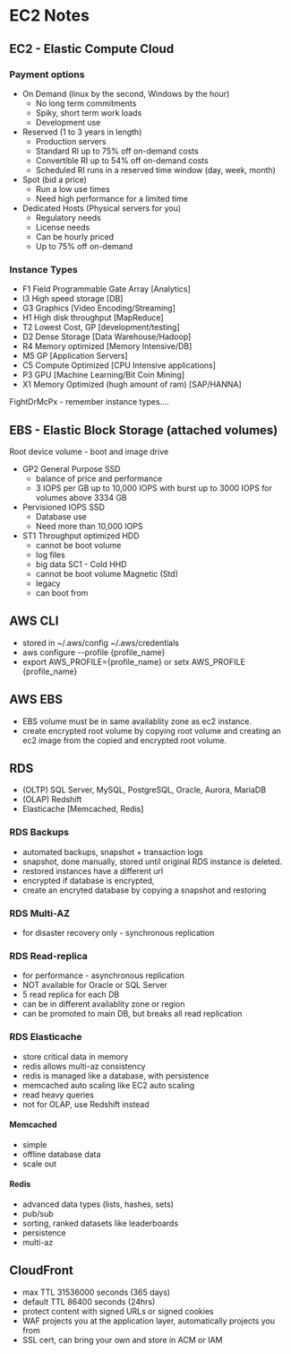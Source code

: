 # EC2 Notes

## EC2 - Elastic Compute Cloud

### Payment options

- On Demand (linux by the second, Windows by the hour)
  - No long term commitments
  - Spiky, short term work loads
  - Development use
- Reserved (1 to 3 years in length)
  - Production servers
  - Standard RI up to 75% off on-demand costs
  - Convertible RI up to 54% off on-demand costs
  - Scheduled RI runs in a reserved time window (day, week, month)
- Spot (bid a price)
  - Run a low use times
  - Need high performance for a limited time
- Dedicated Hosts (Physical servers for you)
  - Regulatory needs
  - License needs
  - Can be hourly priced
  - Up to 75% off on-demand

### Instance Types

- F1 Field Programmable Gate Array [Analytics]
- I3 High speed storage [DB]
- G3 Graphics [Video Encoding/Streaming]
- H1 High disk throughput [MapReduce]
- T2 Lowest Cost, GP [development/testing]
- D2 Dense Storage [Data Warehouse/Hadoop]
- R4 Memory optimized [Memory Intensive/DB]
- M5 GP [Application Servers]
- C5 Compute Optimized [CPU Intensive applications]
- P3 GPU [Machine Learning/Bit Coin Mining]
- X1 Memory Optimized (hugh amount of ram) [SAP/HANNA]

FightDrMcPx - remember instance types....

## EBS - Elastic Block Storage (attached volumes)

Root device volume - boot and image drive

- GP2 General Purpose SSD
  - balance of price and performance
  - 3 IOPS per GB up to 10,000 IOPS with burst up to 3000 IOPS for volumes above 3334 GB
- Pervisioned IOPS SSD
  - Database use
  - Need more than 10,000 IOPS
- ST1 Throughput optimized HDD
  - cannot be boot volume
  - log files
  - big data
    SC1 - Cold HHD
  - cannot be boot volume
    Magnetic (Std)
  - legacy
  - can boot from

## AWS CLI

- stored in ~/.aws/config ~/.aws/credentials
- aws configure --profile {profile_name}
- export AWS_PROFILE={profile_name} or setx AWS_PROFILE {profile_name}

## AWS EBS

- EBS volume must be in same availablity zone as ec2 instance.
- create encrypted root volume by copying root volume and creating an ec2 image from the copied and encrypted root volume.

## RDS

- (OLTP) SQL Server, MySQL, PostgreSQL, Oracle, Aurora, MariaDB
- (OLAP) Redshift
- Elasticache [Memcached, Redis]

### RDS Backups

- automated backups, snapshot + transaction logs
- snapshot, done manually, stored until original RDS instance is deleted.
- restored instances have a different url
- encrypted if database is encrypted,
- create an encryted database by copying a snapshot and restoring

### RDS Multi-AZ

- for disaster recovery only - synchronous replication

### RDS Read-replica

- for performance - asynchronous replication
- NOT available for Oracle or SQL Server
- 5 read replica for each DB
- can be in different availablity zone or region
- can be promoted to main DB, but breaks all read replication

### RDS Elasticache

- store critical data in memory
- redis allows multi-az consistency
- redis is managed like a database, with persistence
- memcached auto scaling like EC2 auto scaling
- read heavy queries
- not for OLAP, use Redshift instead

#### Memcached

- simple
- offline database data
- scale out

#### Redis

- advanced data types (lists, hashes, sets)
- pub/sub
- sorting, ranked datasets like leaderboards
- persistence
- multi-az

## CloudFront

- max TTL 31536000 seconds (365 days)
- default TTL 86400 seconds (24hrs)
- protect content with signed URLs or signed cookies
- WAF projects you at the application layer, automatically projects you from
- SSL cert, can bring your own and store in ACM or IAM
